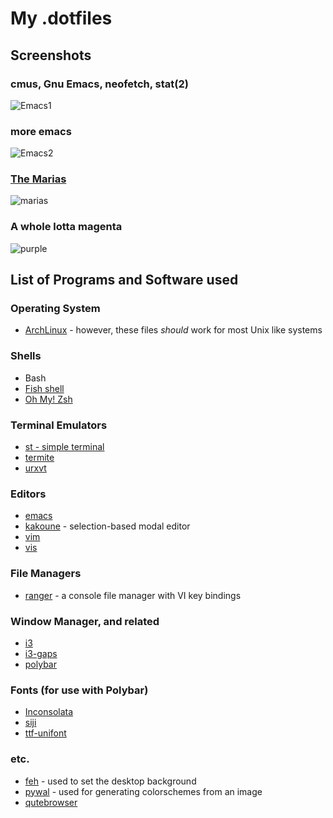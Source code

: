 # My .dotfiles
## Screenshots

### cmus, Gnu Emacs, neofetch, stat(2)
![Emacs1](assets/emacs.png)
### more emacs
![Emacs2](assets/bsv-emacs.png)
### [The Marias](https://www.themarias.us/)
![marias](assets/marias.png)
### A whole lotta magenta
![purple](assets/rice-purple2.png)

## List of Programs and Software used
### Operating System
* [ArchLinux](https://www.archlinux.org) - however, these files _should_ work for most Unix like systems
### Shells
* Bash
* [Fish shell](https://fishshell.com/)
* [Oh My! Zsh](http://ohmyz.sh/)
### Terminal Emulators
* [st - simple terminal](https://st.suckless.org/)
* [termite](https://github.com/thestinger/termite)
* [urxvt](https://wiki.archlinux.org/index.php/rxvt-unicode)
### Editors
* [emacs](https://www.gnu.org/software/emacs/)
* [kakoune](http://kakoune.org/) - selection-based modal editor
* [vim](https://www.vim.org/)
* [vis](https://github.com/martanne/vis)
### File Managers
* [ranger](https://ranger.github.io/) - a console file manager with VI key bindings
### Window Manager, and related
* [i3](https://i3wm.org/)
* [i3-gaps](https://github.com/Airblader/i3)
* [polybar](https://github.com/jaagr/polybar)
### Fonts (for use with Polybar)
* [Inconsolata](https://www.archlinux.org/packages/community/any/ttf-inconsolata/)
* [siji](https://aur.archlinux.org/packages/siji-git/)
* [ttf-unifont](https://aur.archlinux.org/packages/ttf-unifont/)
### etc.
* [feh](https://feh.finalrewind.org/) - used to set the desktop background
* [pywal](https://github.com/dylanaraps/pywal) - used for generating colorschemes from an image
* [qutebrowser](https://www.qutebrowser.org/)
